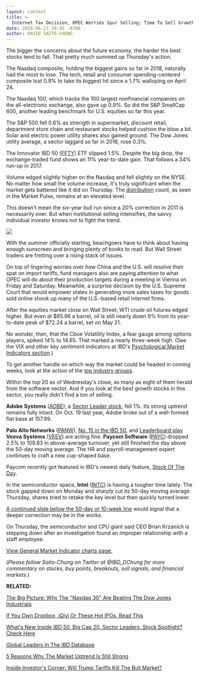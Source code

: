 ```yaml
---
layout: content
title: >-
  Internet Tax Decision, OPEC Worries Spur Selling; Time To Sell Growth Stocks?
date: 2018-06-21 20:45 -0700
author: DAVID SAITO-CHUNG
---
```






The bigger the concerns about the future economy, the harder the best stocks tend to fall. That pretty much summed up Thursday's action.




The Nasdaq composite, holding the biggest gains so far in 2018, naturally had the most to lose. The tech, retail and consumer spending-centered composite lost 0.9% to take its biggest hit since a 1.7% walloping on April 24.


The Nasdaq 100, which tracks the 100 largest nonfinancial companies on the all-electronic exchange, also gave up 0.9%. So did the S&P SmallCap 600, another leading benchmark for U.S. equities so far this year.



The S&P 500 fell 0.6% as strength in supermarket, discount retail, department store chain and restaurant stocks helped cushion the blow a bit. Solar and electric power utility shares also gained ground. The Dow Jones utility average, a sector laggard so far in 2018, rose 0.3%.


The Innovator IBD 50 ([FFTY](https://research.investors.com/quote.aspx?symbol=FFTY)) ETF slipped 1.5%. Despite the big drop, the exchange-traded fund shows an 11% year-to-date gain. That follows a 34% run-up in 2017.


Volume edged slightly higher on the Nasdaq and fell slightly on the NYSE. No matter how small the volume increase, it's truly significant when the market gets battered like it did on Thursday. The [distribution](http://www.investors.com/ibd-university/market-timing/market-tops/) count, as seen in the Market Pulse, remains at an elevated level.


This doesn't mean the six-year bull run since a 20% correction in 2011 is necessarily over. But when institutional selling intensifies, the savvy individual investor knows not to fight the trend.


![](https://www.investors.com/wp-content/uploads/2018/06/MP_4x5_062118-211x300.jpg)


With the summer officially starting, beachgoers have to think about having enough sunscreen and bringing plenty of books to read. But Wall Street traders are fretting over a rising stack of issues.


On top of lingering worries over how China and the U.S. will resolve their spat on import tariffs, fund managers also are paying attention to what OPEC will do about their production targets during a meeting in Vienna on Friday and Saturday. Meanwhile, a surprise decision by the U.S. Supreme Court that would empower states in generating more sales taxes for goods sold online shook up many of the U.S.-based retail internet firms.


After the equities market close on Wall Street, WTI crude oil futures edged higher. But even at $65.96 a barrel, oil is still nearly down 9% from its year-to-date peak of $72.24 a barrel, set on May 21.


No wonder, then, that the Cboe Volatility Index, a fear gauge among options players, spiked 14% to 14.65. That marked a nearly three-week high. (See the VIX and other key sentiment indicators at IBD's [Psychological Market Indicators section](https://research.investors.com/psychological-market-indicators/).)


To get another handle on which way the market could be headed in coming weeks, look at the action of the [top industry groups](https://www.investors.com/ibd-data-tables/).


Within the top 20 as of Wednesday's close, as many as eight of them herald from the software sector. And if you look at the best growth stocks in this sector, you really didn't find a ton of selling.



**Adobe Systems** ([ADBE](https://research.investors.com/quote.aspx?symbol=ADBE)), a [Sector Leader stock](https://research.investors.com/stock-lists/sector-leaders), fell 1%. Its strong uptrend remains fully intact. On Oct. 19 last year, Adobe broke out of a well-formed flat base at 157.99.


**Palo Alto Networks** ([PANW](https://research.investors.com/quote.aspx?symbol=PANW)), [No. 15 in the IBD 50](https://research.investors.com/stock-lists/ibd-50/), and [Leaderboard play](https://leaderboard.investors.com/#/leaders/leadersnearabuypoint) **Veeva Systems** ([VEEV](https://research.investors.com/quote.aspx?symbol=VEEV)) are acting fine. **Paycom Software** ([PAYC](https://research.investors.com/quote.aspx?symbol=PAYC)) dropped 2.5% to 109.83 in above-average turnover, yet still finished the day above the 50-day moving average. The HR and payroll-management expert continues to craft a new cup-shaped base.


Paycom recently got featured in IBD's newest daily feature, [Stock Of The Day](https://www.investors.com/research/ibd-stock-of-the-day/).


In the semiconductor space, **Intel** ([INTC](https://research.investors.com/quote.aspx?symbol=INTC)) is having a tougher time lately. The stock gapped down on Monday and sharply cut its 50-day moving average. Thursday, shares tried to retake the key level but then quickly turned lower.


[A continued slide below the 50-day or 10-week line](https://www.investors.com/how-to-invest/investors-corner/when-to-sell-stocks-big-break-below-50-day-line-can-mark-end-of-a-huge-run/) would signal that a deeper correction may be in the works.


On Thursday, the semiconductor and CPU giant said CEO Brian Krzanich is stepping down after an investigation found an improper relationship with a staff employee.


[View General Market Indicator charts page.](https://www.investors.com/wp-content/uploads/2018/06/IBD2106152517GMI.pdf)


(*Please follow Saito-Chung on Twitter at @IBD\_DChung for more commentary on stocks, buy points, breakouts, sell signals, and financial markets.*)


**RELATED:**


[The Big Picture: Why The "Nasdaq 30" Are Beating The Dow Jones Industrials](https://www.investors.com/market-trend/the-big-picture/wall-street-gains-continue-30-reasons-why-nasdaq-keeps-flogging-the-dow-jones-industrial-average/)


[If You Own Dropbox, iQiyi Or These Hot IPOs, Read This](https://www.investors.com/research/ipo-stocks-dropbox-huya-iqiyi-zscaler-carbon-black-pull-back/)


[What's New Inside IBD 50, Big Cap 20, Sector Leaders, Stock Spotlight? Check Here](https://www.investors.com/stock-lists/best-growth-stocks-buy-watch-ibd-stock-lists/)


[Global Leaders In The IBD Database](https://research.investors.com/stock-lists/global-leaders/)


[5 Reasons Why The Market Uptrend Is Still Strong](https://www.investors.com/market-trend/the-big-picture/nasdaq-new-high-faang-stocks-market-uptrend-strong/)


[Inside Investor's Corner: Will Trump Tariffs Kill The Bull Market?](https://www.investors.com/how-to-invest/investors-corner/trump-trade-tariffs-history-dow-jones-industrials/)




